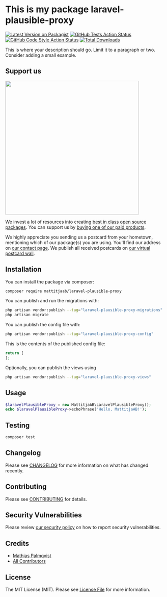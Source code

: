 # This is my package laravel-plausible-proxy

[![Latest Version on Packagist](https://img.shields.io/packagist/v/mattitjaab/laravel-plausible-proxy.svg?style=flat-square)](https://packagist.org/packages/mattitjaab/laravel-plausible-proxy)
[![GitHub Tests Action Status](https://img.shields.io/github/actions/workflow/status/mattitjaab/laravel-plausible-proxy/run-tests.yml?branch=main&label=tests&style=flat-square)](https://github.com/mattitjaab/laravel-plausible-proxy/actions?query=workflow%3Arun-tests+branch%3Amain)
[![GitHub Code Style Action Status](https://img.shields.io/github/actions/workflow/status/mattitjaab/laravel-plausible-proxy/fix-php-code-style-issues.yml?branch=main&label=code%20style&style=flat-square)](https://github.com/mattitjaab/laravel-plausible-proxy/actions?query=workflow%3A"Fix+PHP+code+style+issues"+branch%3Amain)
[![Total Downloads](https://img.shields.io/packagist/dt/mattitjaab/laravel-plausible-proxy.svg?style=flat-square)](https://packagist.org/packages/mattitjaab/laravel-plausible-proxy)

This is where your description should go. Limit it to a paragraph or two. Consider adding a small example.

## Support us

[<img src="https://github-ads.s3.eu-central-1.amazonaws.com/laravel-plausible-proxy.jpg?t=1" width="419px" />](https://spatie.be/github-ad-click/laravel-plausible-proxy)

We invest a lot of resources into creating [best in class open source packages](https://spatie.be/open-source). You can support us by [buying one of our paid products](https://spatie.be/open-source/support-us).

We highly appreciate you sending us a postcard from your hometown, mentioning which of our package(s) you are using. You'll find our address on [our contact page](https://spatie.be/about-us). We publish all received postcards on [our virtual postcard wall](https://spatie.be/open-source/postcards).

## Installation

You can install the package via composer:

```bash
composer require mattitjaab/laravel-plausible-proxy
```

You can publish and run the migrations with:

```bash
php artisan vendor:publish --tag="laravel-plausible-proxy-migrations"
php artisan migrate
```

You can publish the config file with:

```bash
php artisan vendor:publish --tag="laravel-plausible-proxy-config"
```

This is the contents of the published config file:

```php
return [
];
```

Optionally, you can publish the views using

```bash
php artisan vendor:publish --tag="laravel-plausible-proxy-views"
```

## Usage

```php
$laravelPlausibleProxy = new MattitjaAB\LaravelPlausibleProxy();
echo $laravelPlausibleProxy->echoPhrase('Hello, MattitjaAB!');
```

## Testing

```bash
composer test
```

## Changelog

Please see [CHANGELOG](CHANGELOG.md) for more information on what has changed recently.

## Contributing

Please see [CONTRIBUTING](CONTRIBUTING.md) for details.

## Security Vulnerabilities

Please review [our security policy](../../security/policy) on how to report security vulnerabilities.

## Credits

- [Mathias Palmqvist](https://github.com/mathiaspalmqvist)
- [All Contributors](../../contributors)

## License

The MIT License (MIT). Please see [License File](LICENSE.md) for more information.
